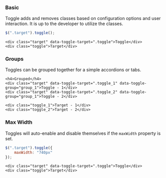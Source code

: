### Basic

Toggle adds and removes classes based on configuration options and user interaction. It is up to the developer to utilize the classes.

```javascript
$(".target").toggle();
```

```markup
<div class="target" data-toggle-target=".toggle">Toggle</div>
<div class="toggle">Target</div>
```

### Groups

Toggles can be grouped together for a simple accordions or tabs.

```markup
<h4>Grouped</h4>
<div class="target" data-toggle-target=".toggle_1" data-toggle-group="group_1">Toggle - 1</div>
<div class="target" data-toggle-target=".toggle_2" data-toggle-group="group_1">Toggle - 2</div>

<div class="toggle_1">Target - 1</div>
<div class="toggle_2">Target - 2</div>
```

### Max Width

Toggles will auto-enable and disable themselves if the `maxWidth` property is set.

```javascript
$(".target").toggle({
	maxWidth: "740px"
});
```

```markup
<div class="target" data-toggle-target=".toggle">Toggle</div>
<div class="toggle">Target</div>
```
